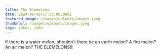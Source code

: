 ```yaml
---
title: The Elemelons
date: 2024-06-05T17:35:00.000Z
featured_image: /images/uploads/images.jpeg
thumbnail: /images/uploads/images.jpeg
tags: jokes, joke
---
```

If there is a water melon, shouldn't there be an earth melon? A fire melon? An air melon? THE ELEMELONS!!!
